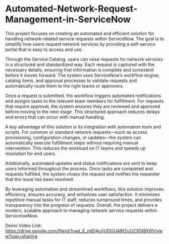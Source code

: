 # Automated-Network-Request-Management-in-ServiceNow
This project focuses on creating an automated and efficient solution for handling network-related service requests within ServiceNow. The goal is to simplify how users request network services by providing a self-service portal that is easy to access and use.

Through the Service Catalog, users can raise requests for network services in a structured and standardized way. Each request is captured with the necessary details, ensuring that information is complete and consistent before it moves forward. The system uses ServiceNow’s workflow engine, catalog items, and approval processes to validate requests and automatically route them to the right teams or approvers.

Once a request is submitted, the workflow triggers automated notifications and assigns tasks to the relevant team members for fulfillment. For requests that require approval, the system ensures they are reviewed and approved before moving to the next stage. This structured approach reduces delays and errors that can occur with manual handling.

A key advantage of this solution is its integration with automation tools and scripts. For common or standard network requests—such as access provisioning, configuration changes, or updates—the system can automatically execute fulfillment steps without requiring manual intervention. This reduces the workload on IT teams and speeds up resolution for end users.

Additionally, automated updates and status notifications are sent to keep users informed throughout the process. Once tasks are completed and requests fulfilled, the system closes the request and notifies the requester that the issue has been resolved.

By leveraging automation and streamlined workflows, this solution improves efficiency, ensures accuracy, and enhances user satisfaction. It minimizes repetitive manual tasks for IT staff, reduces turnaround times, and provides transparency into the progress of requests. Overall, the project delivers a modern, scalable approach to managing network service requests within ServicmoeNow.

Demo Video Link: https://drive.google.com/file/d/1nad_E_nltD4uVUDGUA8f2uOZ3GtBX91i/view?usp=sharing


